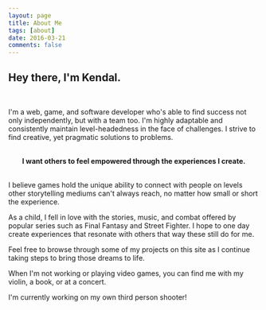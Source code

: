 ```yaml
---
layout: page
title: About Me
tags: [about]
date: 2016-03-21
comments: false
---
```


## Hey there, I'm Kendal.
<br>

<p>I'm a web, game, and software developer who's able to find success not only independently, but with a team too. I'm highly adaptable and consistently maintain level-headedness in the face of challenges. I strive to find creative, yet pragmatic solutions to problems.</p> 

<br>
<center><b>I want others to feel empowered through the experiences I create.</b></center>
<br/>

<p>I believe games hold the unique ability to connect with people on levels other storytelling mediums can't always reach, no matter how small or short the experience.</p> 

<p>
As a child, I fell in love with the stories, music, and combat offered by popular series such as Final Fantasy and Street Fighter. I hope to one day create experiences that resonate with others that way these still do for me.
</p>

<p>Feel free to browse through some of my projects on this site as I continue taking steps to bring those dreams to life.</p>

When I'm not working or playing video games, you can find me with my violin, a book, or at a concert.

I'm currently working on my own third person shooter!

